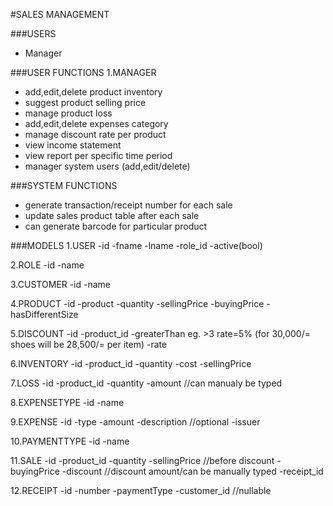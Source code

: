 #SALES MANAGEMENT

###USERS
- Manager

###USER FUNCTIONS
1.MANAGER
- add,edit,delete product inventory
- suggest product selling price
- manage product loss
- add,edit,delete expenses category
- manage discount rate per product
- view income statement
- view report per specific time period
- manager system users (add,edit/delete)


###SYSTEM FUNCTIONS
- generate transaction/receipt number for each sale
- update sales product table after each sale
- can generate barcode for particular product

###MODELS
1.USER
-id
-fname
-lname
-role_id
-active(bool)

2.ROLE
-id
-name

3.CUSTOMER
-id
-name

4.PRODUCT
-id
-product
-quantity
-sellingPrice
-buyingPrice
-hasDifferentSize

5.DISCOUNT
-id
-product_id
-greaterThan	eg. >3 rate=5% (for 30,000/= shoes will be 28,500/= per item)
-rate

6.INVENTORY
-id
-product_id
-quantity
-cost
-sellingPrice

7.LOSS
-id
-product_id
-quantity
-amount //can manualy be typed

8.EXPENSETYPE
-id
-name

9.EXPENSE
-id
-type
-amount
-description //optional
-issuer

10.PAYMENTTYPE
-id
-name

11.SALE
-id
-product_id
-quantity
-sellingPrice	//before discount
-buyingPrice
-discount	//discount amount/can be manually typed
-receipt_id

12.RECEIPT
-id
-number
-paymentType
-customer_id	//nullable
